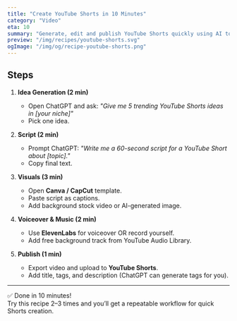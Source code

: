 ```yaml
---
title: "Create YouTube Shorts in 10 Minutes"
category: "Video"
eta: 10
summary: "Generate, edit and publish YouTube Shorts quickly using AI tools like ChatGPT, Canva and CapCut."
preview: "/img/recipes/youtube-shorts.svg"
ogImage: "/img/og/recipe-youtube-shorts.png"
---
```


## Steps

1. **Idea Generation (2 min)**  
   - Open ChatGPT and ask: *"Give me 5 trending YouTube Shorts ideas in [your niche]"*  
   - Pick one idea.

2. **Script (2 min)**  
   - Prompt ChatGPT: *"Write me a 60-second script for a YouTube Short about [topic]."*  
   - Copy final text.

3. **Visuals (3 min)**  
   - Open **Canva / CapCut** template.  
   - Paste script as captions.  
   - Add background stock video or AI-generated image.  

4. **Voiceover & Music (2 min)**  
   - Use **ElevenLabs** for voiceover OR record yourself.  
   - Add free background track from YouTube Audio Library.  

5. **Publish (1 min)**  
   - Export video and upload to **YouTube Shorts**.  
   - Add title, tags, and description (ChatGPT can generate tags for you).

---

✅ Done in 10 minutes!  
Try this recipe 2–3 times and you’ll get a repeatable workflow for quick Shorts creation.  
